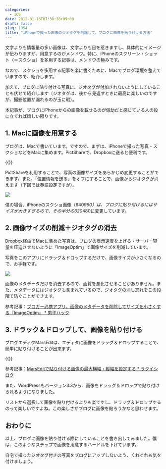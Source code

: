 ```yaml
---
categories:
  - iOS
date: 2012-01-16T07:38:28+09:00
draft: false
slug: 1954
title: "iPhoneで撮った画像のジオタグを削除して、ブログに画像を貼り付ける方法"
---
```


文字よりも情報量の多い画像は、文字よりも目を惹きますし、具体的にイメージが伝わりますが、用意するのがメンドウ。特に、iPhoneのスクリーン・ショット（＝スクショ）を多用する記事は、メンドウの極みです。

なので、スクショを多用する記事を楽に書くために、Macでブログ環境を整えていますので、紹介します。

加えて、ブログに貼り付ける写真に、ジオタグが付加されないようにしていることも伏せて紹介します（ジオタグは、後から見返すときに最高に楽しいのですが、撮影位置が漏れるのが玉に瑕）。

本記事が、ブログにiPhoneからの画像を載せるのが億劫だと感じている人の役に立てれば嬉しい限りです。

## 1. Macに画像を用意する

ブログは、Macで書いています。ですので、まずは、iPhoneで撮った写真・スクショなどをMacに集めます。PictShareで、Dropboxに送ると便利です。

{{<app id="390945637" title="PictShare 2.6.2（￥250）" src="http://a1.mzstatic.com/us/r1000/088/Purple/c9/71/8d/mzl.mbjjlpfj.100x100-75.jpg">}}

PictShareを利用することで、写真の画像サイズをあらかじめ変更することができます。また、「位置情報を送る」をオフにすることで、画像からジオタグが消えます（下図では英語設定ですが）。

![](/images/2012/01/1954_1.png)

僕の場合、iPhoneのスクショ画像（640*960）は、ブログに貼り付けるにはサイズが大きすぎるので、その半分の320*480に変更しています。

## 2. 画像サイズの削減＋ジオタグの消去

Dropbox経由でMacに集めた写真は、ブログの表示速度を上げる・サーバー容量を圧迫させないように「ImageOptim」で画像サイズを削減しています。

写真をこのアプリにドラッグ＆ドロップするだけで、画像サイズが小さくなるので、お手軽です。

![](/images/2012/01/1954_2.png)

画像のメタデータだけを消去するので、画質を悪化させることがありません。また、メタデータにはジオタグも含まれているので、ジオタグの消し忘れをこの段階で防ぐことができます。

参考記事：[ブロガー必携アプリ。画像のメタデータを削除してサイズを小さくする『ImageOptim』 * 男子ハック](http://www.danshihack.com/2011/10/12/junp/macapp_imageoptim.html)

## 3. ドラック＆ドロップして、画像を貼り付ける

ブログエディタMarsEditは、エディタに画像をドラッグ＆ドロップすることで、簡単に貼り付けることが出来ます。

{{<app id="402376225" title="MarsEdit 3.4.2（￥3,450）" src="http://a4.mzstatic.com/us/r1000/095/Purple/1c/4e/d9/mzi.gfwebzum.100x100-75.png">}}

参考記事：[MarsEditで貼り付ける画像の最大横幅・縦幅を設定する * ラクイシロク](http://rakuishi.com/mac/1562/)

また、WordPressもバージョン3.3から、画像をドラッグ＆ドロップで貼り付けられるようになりました。

リストから選択して画像を貼り付けるよりも楽ですし、ドラッグ＆ドロップするのって楽しいですよね。この楽しさがブログに画像を貼ろうかなと思わせます。

## おわりに

以上、ブログに画像を貼り付ける際にしていることを書き出してみました。僕は、このようなステップで画像を用意するハードルを下げています。

自宅で撮ったジオタグ付きの写真をブログにアップしないよう、くれぐれも気を付けましょう。
